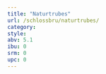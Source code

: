 ```yaml
---
title: "Naturtrubes"
url: /schlossbru/naturtrubes/
category: 
style: 
abv: 5.1
ibu: 0
srm: 0
upc: 0
---
```


